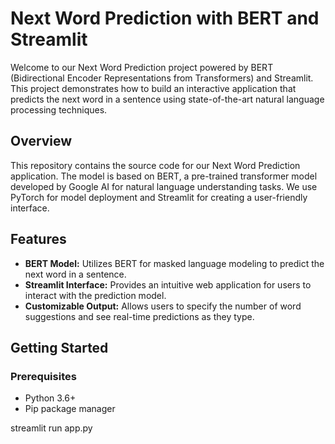 # Next Word Prediction with BERT and Streamlit

Welcome to our Next Word Prediction project powered by BERT (Bidirectional Encoder Representations from Transformers) and Streamlit. This project demonstrates how to build an interactive application that predicts the next word in a sentence using state-of-the-art natural language processing techniques.

## Overview

This repository contains the source code for our Next Word Prediction application. The model is based on BERT, a pre-trained transformer model developed by Google AI for natural language understanding tasks. We use PyTorch for model deployment and Streamlit for creating a user-friendly interface.

## Features

- **BERT Model:** Utilizes BERT for masked language modeling to predict the next word in a sentence.
- **Streamlit Interface:** Provides an intuitive web application for users to interact with the prediction model.
- **Customizable Output:** Allows users to specify the number of word suggestions and see real-time predictions as they type.

## Getting Started

### Prerequisites

- Python 3.6+
- Pip package manager

streamlit run app.py

